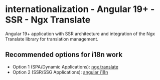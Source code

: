 # internationalization - Angular 19+ - SSR - Ngx Translate

Angular 19+ application with SSR architecture and integration of the Ngx Translate library for translation management.

## Recommended options for i18n work

- Option 1 (SPA/Dynamic Applications): [ngx translate](https://github.com/ngx-translate/core)
- Option 2 (SSR/SSG Applications): [angular i18n](https://angular.dev/guide/i18n)
